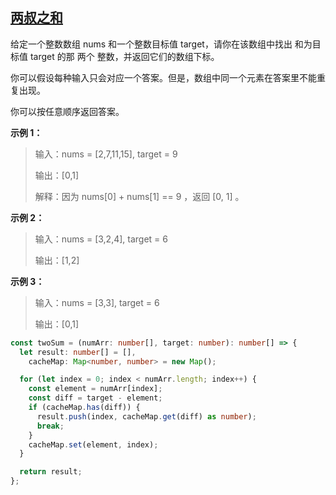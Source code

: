 ## [两叔之和](https://leetcode.cn/problems/two-sum/description/?envType=study-plan-v2&envId=top-interview-150)

给定一个整数数组 nums 和一个整数目标值 target，请你在该数组中找出 和为目标值 target 的那 两个 整数，并返回它们的数组下标。

你可以假设每种输入只会对应一个答案。但是，数组中同一个元素在答案里不能重复出现。

你可以按任意顺序返回答案。

**示例 1：**

> 输入：nums = [2,7,11,15], target = 9
>
> 输出：[0,1]
>
> 解释：因为 nums[0] + nums[1] == 9 ，返回 [0, 1] 。

**示例 2：**

> 输入：nums = [3,2,4], target = 6
>
> 输出：[1,2]

**示例 3：**

> 输入：nums = [3,3], target = 6
>
> 输出：[0,1]

```typescript
const twoSum = (numArr: number[], target: number): number[] => {
  let result: number[] = [],
    cacheMap: Map<number, number> = new Map();

  for (let index = 0; index < numArr.length; index++) {
    const element = numArr[index];
    const diff = target - element;
    if (cacheMap.has(diff)) {
      result.push(index, cacheMap.get(diff) as number);
      break;
    }
    cacheMap.set(element, index);
  }

  return result;
};
```
